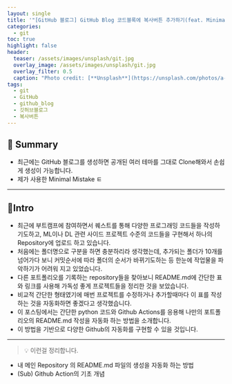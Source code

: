 ```yaml
---
layout: single
title: '"[GitHub 블로그] GitHub Blog 코드블록에 복사버튼 추가하기(feat. Minimal-mistakes)"'
categories:
  - git
toc: true
highlight: false
header:
  teaser: /assets/images/unsplash/git.jpg
  overlay_image: /assets/images/unsplash/git.jpg
  overlay_filter: 0.5
  caption: "Photo credit: [**Unsplash**](https://unsplash.com/photos/a-close-up-of-a-computer-screen-with-a-bunch-of-words-on-it-EUzk9BIEq6M)"
tags:
  - git
  - GitHub
  - github_blog
  - 깃허브블로그
  - 복사버튼
---
```

## 🚦 Summary
- 최근에는 GitHub 블로그를 생성하면 공개된 여러 테마를 그대로 Clone해와서 손쉽게 생성이 가능합니다.
- 제가 사용한 Minimal Mistake ㅌ
---

##  📌Intro
- 최근에 부트캠프에 참여하면서 퀘스트를 통해 다양한 프로그래밍 코드들을 작성하기도하고, ML이나 DL 관련 사이드 프로젝트 수준의 코드들을 구현해서 하나의 Repository에 업로드 하고 있습니다.
- 처음에는 폴더명으로 구분을 하면 충분하리라 생각했는데, 추가되는 폴더가 10개를 넘어가다 보니 커밋순서에 따라 폴더의 순서가 바뀌기도하는 등 한눈에 작업물을 파악하기가 어려워 지고 있었습니다.
- 다른 포트폴리오를 기록하는 repository들을 찾아보니 README.md에 간단한 표와 링크를 사용해 가독성 좋게 프로젝트들을 정리한 것을 보았습니다.
- 비교적 간단한 형태였기에 매번 프로젝트를 수정하거나 추가할때마다 이 표를 작성하는 것을 자동화하면 좋겠다고 생각했습니다.
- 이 포스팅에서는 간단한 python 코드와 Github Actions를 응용해 나만의 포트폴리오의 README.md 작성을 자동화 하는 방법을 소개합니다.
- 이 방법을 기반으로 다양한 Github의 자동화를 구현할 수 있을 것입니다.

---

> 💡 이런걸 정리합니다.
- 내 메인 Repository 의 README.md 파일의 생성을 자동화 하는 방법
- (Sub) Github Action의 기초 개념